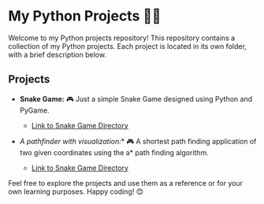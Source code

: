 # My Python Projects 🐍🚀

Welcome to my Python projects repository! This repository contains a collection of my Python projects. Each project is located in its own folder, with a brief description below.

## Projects

- **Snake Game:** 🎮 Just a simple Snake Game designed using Python and PyGame.
  - [Link to Snake Game Directory](https://github.com/AdhilAshraf12/PythonProjects/tree/main/SnakeGame)

- **A* pathfinder with visualization:** 🎮 A shortest path finding application of two given coordinates using the a* path finding algorithm.
  - [Link to Snake Game Directory](https://github.com/AdhilAshraf12/PythonProjects/tree/main/ShortestPathFinder)

  
Feel free to explore the projects and use them as a reference or for your own learning purposes. Happy coding! 😊
